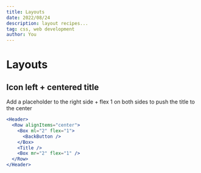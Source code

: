 ```yaml
---
title: Layouts
date: 2022/08/24
description: layout recipes...
tag: css, web development
author: You
---
```


# Layouts

## Icon left + centered title

Add a placeholder to the right side + flex 1 on both sides to push the title to the center

```jsx
<Header>
  <Row alignItems="center">
    <Box ml="2" flex="1">
      <BackButton />
    </Box>
    <Title />
    <Box mr="2" flex="1" />
  </Row>
</Header>
```
